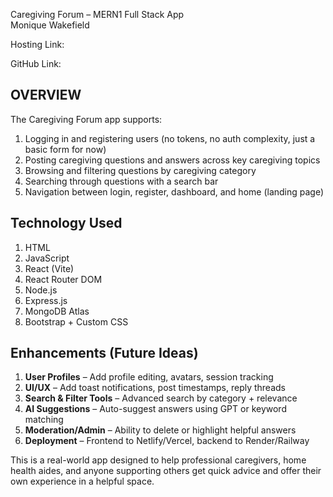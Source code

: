 Caregiving Forum – MERN1 Full Stack App  
Monique Wakefield

Hosting Link: 

GitHub Link: 


## OVERVIEW

The Caregiving Forum app supports:

1. Logging in and registering users (no tokens, no auth complexity, just a basic form for now)
2. Posting caregiving questions and answers across key caregiving topics
3. Browsing and filtering questions by caregiving category
4. Searching through questions with a search bar
5. Navigation between login, register, dashboard, and home (landing page)


## Technology Used

1. HTML  
2. JavaScript  
3. React (Vite)  
4. React Router DOM  
5. Node.js  
6. Express.js  
7. MongoDB Atlas  
8. Bootstrap + Custom CSS


## Enhancements (Future Ideas)

1. **User Profiles** – Add profile editing, avatars, session tracking  
2. **UI/UX** – Add toast notifications, post timestamps, reply threads  
3. **Search & Filter Tools** – Advanced search by category + relevance  
4. **AI Suggestions** – Auto-suggest answers using GPT or keyword matching  
5. **Moderation/Admin** – Ability to delete or highlight helpful answers  
6. **Deployment** – Frontend to Netlify/Vercel, backend to Render/Railway


This is a real-world app designed to help professional caregivers, home health aides, and anyone supporting others get quick advice and offer their own experience in a helpful space.
